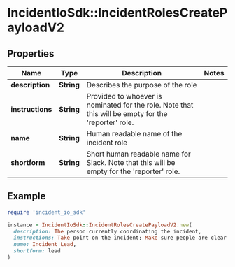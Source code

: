 # IncidentIoSdk::IncidentRolesCreatePayloadV2

## Properties

| Name | Type | Description | Notes |
| ---- | ---- | ----------- | ----- |
| **description** | **String** | Describes the purpose of the role |  |
| **instructions** | **String** | Provided to whoever is nominated for the role. Note that this will be empty for the &#39;reporter&#39; role. |  |
| **name** | **String** | Human readable name of the incident role |  |
| **shortform** | **String** | Short human readable name for Slack. Note that this will be empty for the &#39;reporter&#39; role. |  |

## Example

```ruby
require 'incident_io_sdk'

instance = IncidentIoSdk::IncidentRolesCreatePayloadV2.new(
  description: The person currently coordinating the incident,
  instructions: Take point on the incident; Make sure people are clear on responsibilities,
  name: Incident Lead,
  shortform: lead
)
```

